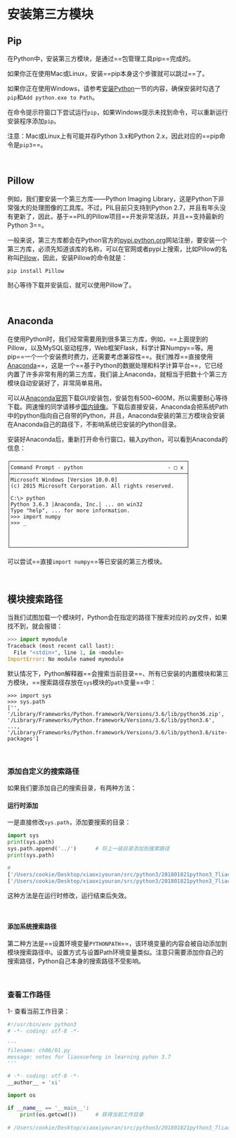 # 安装第三方模块

## Pip

在Python中，安装第三方模块，是通过==包管理工具pip==完成的。

如果你正在使用Mac或Linux，安装==pip本身这个步骤就可以跳过==了。

如果你正在使用Windows，请参考[安装Python](https://www.liaoxuefeng.com/wiki/0014316089557264a6b348958f449949df42a6d3a2e542c000/0014316090478912dab2a3a9e8f4ed49d28854b292f85bb000)一节的内容，确保安装时勾选了`pip`和`Add python.exe to Path`。

在命令提示符窗口下尝试运行`pip`，如果Windows提示未找到命令，可以重新运行安装程序添加`pip`。

注意：Mac或Linux上有可能并存Python 3.x和Python 2.x，因此对应的==pip命令是`pip3`==。

<br>

## Pillow

例如，我们要安装一个第三方库——Python Imaging Library，这是Python下非常强大的处理图像的工具库。不过，PIL目前只支持到Python 2.7，并且有年头没有更新了，因此，基于==PIL的Pillow项目==开发非常活跃，并且==支持最新的Python 3==。

一般来说，第三方库都会在Python官方的[pypi.python.org](https://pypi.python.org/)网站注册，要安装一个第三方库，必须先知道该库的名称，可以在官网或者pypi上搜索，比如Pillow的名称叫[Pillow](https://pypi.python.org/pypi/Pillow/)，因此，安装Pillow的命令就是：

```shell
pip install Pillow
```

耐心等待下载并安装后，就可以使用Pillow了。

<br>

## Anaconda

在使用Python时，我们经常需要用到很多第三方库，例如，==上面提到的Pillow，以及MySQL驱动程序，Web框架Flask，科学计算Numpy==等。用pip==一个一个安装费时费力，还需要考虑兼容性==。我们推荐==直接使用[Anaconda](https://www.anaconda.com/)==，这是一个==基于Python的数据处理和科学计算平台==，它已经内置了许多非常有用的第三方库，我们装上Anaconda，就相当于把数十个第三方模块自动安装好了，非常简单易用。

可以从[Anaconda官网](https://www.anaconda.com/download/)下载GUI安装包，安装包有500~600M，所以需要耐心等待下载。网速慢的同学请移步[国内镜像](https://pan.baidu.com/s/1kU5OCOB#list/path=%2Fpub%2Fpython)。下载后直接安装，Anaconda会把系统Path中的python指向自己自带的Python，并且，Anaconda安装的第三方模块会安装在Anaconda自己的路径下，不影响系统已安装的Python目录。

安装好Anaconda后，重新打开命令行窗口，输入python，可以看到Anaconda的信息：

```ascii
┌────────────────────────────────────────────────────────┐
│Command Prompt - python                           - □ x │
├────────────────────────────────────────────────────────┤
│Microsoft Windows [Version 10.0.0]                      │
│(c) 2015 Microsoft Corporation. All rights reserved.    │
│                                                        │
│C:\> python                                             │
│Python 3.6.3 |Anaconda, Inc.| ... on win32              │
│Type "help", ... for more information.                  │
│>>> import numpy                                        │
│>>> _                                                   │
│                                                        │
│                                                        │
│                                                        │
└────────────────────────────────────────────────────────┘
```

可以尝试==直接`import numpy`==等已安装的第三方模块。

<br>

## 模块搜索路径

当我们试图加载一个模块时，Python会在指定的路径下搜索对应的.py文件，如果找不到，就会报错：

```python
>>> import mymodule
Traceback (most recent call last):
  File "<stdin>", line 1, in <module>
ImportError: No module named mymodule
```

默认情况下，Python解释器==会搜索当前目录==、所有已安装的内置模块和第三方模块，==搜索路径存放在`sys`模块的`path`变量==中：

```shell
>>> import sys
>>> sys.path
['', '/Library/Frameworks/Python.framework/Versions/3.6/lib/python36.zip', '/Library/Frameworks/Python.framework/Versions/3.6/lib/python3.6', ..., '/Library/Frameworks/Python.framework/Versions/3.6/lib/python3.6/site-packages']
```

<br>

### 添加自定义的搜索路径

如果我们要添加自己的搜索目录，有两种方法：

#### 运行时添加

一是直接修改`sys.path`，添加要搜索的目录：

```python
import sys
print(sys.path)
sys.path.append('../')		# 将上一级目录添加到搜索路径
print(sys.path)

#
['/Users/cookie/Desktop/xiaoxiyouran/src/python3/201801821python3_7liaoxuefeng/unmd/tmp_pycharm_project/ch06', '/Applications/PyCharm.app/Contents/helpers/pydev', '/Users/cookie/Desktop/xiaoxiyouran/src/python3/201801821python3_7liaoxuefeng/unmd/tmp_pycharm_project', '/Applications/PyCharm.app/Contents/helpers/pydev', '/Users/cookie/Library/Caches/PyCharm2017.3/cythonExtensions', '/Users/cookie/anaconda2/envs/py35/lib/python35.zip', '/Users/cookie/anaconda2/envs/py35/lib/python3.5', '/Users/cookie/anaconda2/envs/py35/lib/python3.5/plat-darwin', '/Users/cookie/anaconda2/envs/py35/lib/python3.5/lib-dynload', '/Users/cookie/anaconda2/envs/py35/lib/python3.5/site-packages', '/Users/cookie/anaconda2/envs/py35/lib/python3.5/site-packages/Sphinx-1.5.6-py3.5.egg', '/Users/cookie/anaconda2/envs/py35/lib/python3.5/site-packages/aeosa', '/Users/cookie/anaconda2/envs/py35/lib/python3.5/site-packages/setuptools-27.2.0-py3.5.egg', '/Applications/PyCharm.app/Contents/helpers/pycharm_matplotlib_backend', '/Users/cookie/anaconda2/envs/py35/lib/python3.5/site-packages/IPython/extensions']
['/Users/cookie/Desktop/xiaoxiyouran/src/python3/201801821python3_7liaoxuefeng/unmd/tmp_pycharm_project/ch06', '/Applications/PyCharm.app/Contents/helpers/pydev', '/Users/cookie/Desktop/xiaoxiyouran/src/python3/201801821python3_7liaoxuefeng/unmd/tmp_pycharm_project', '/Applications/PyCharm.app/Contents/helpers/pydev', '/Users/cookie/Library/Caches/PyCharm2017.3/cythonExtensions', '/Users/cookie/anaconda2/envs/py35/lib/python35.zip', '/Users/cookie/anaconda2/envs/py35/lib/python3.5', '/Users/cookie/anaconda2/envs/py35/lib/python3.5/plat-darwin', '/Users/cookie/anaconda2/envs/py35/lib/python3.5/lib-dynload', '/Users/cookie/anaconda2/envs/py35/lib/python3.5/site-packages', '/Users/cookie/anaconda2/envs/py35/lib/python3.5/site-packages/Sphinx-1.5.6-py3.5.egg', '/Users/cookie/anaconda2/envs/py35/lib/python3.5/site-packages/aeosa', '/Users/cookie/anaconda2/envs/py35/lib/python3.5/site-packages/setuptools-27.2.0-py3.5.egg', '/Applications/PyCharm.app/Contents/helpers/pycharm_matplotlib_backend', '/Users/cookie/anaconda2/envs/py35/lib/python3.5/site-packages/IPython/extensions', '../']

```

这种方法是在运行时修改，运行结束后失效。



<br>

#### 添加系统搜索路径

第二种方法是==设置环境变量`PYTHONPATH`==，该环境变量的内容会被自动添加到模块搜索路径中。设置方式与设置Path环境变量类似。注意只需要添加你自己的搜索路径，Python自己本身的搜索路径不受影响。

<br>

### 查看工作路径

1- 查看当前工作目录：

```python 
#!/usr/bin/env python3
# -*- coding: utf-8 -*-

'''
filename: ch06/01.py
message: notes for liaoxuefeng in learning pyhon 3.7
'''

# -*- coding: utf-8 -*-
__author__ = 'xi'

import os

if __name__ == '__main__':
    print(os.getcwd())      # 获得当前工作目录
    
# /Users/cookie/Desktop/xiaoxiyouran/src/python3/201801821python3_7liaoxuefeng/unmd/tmp_pycharm_project/ch06
```

